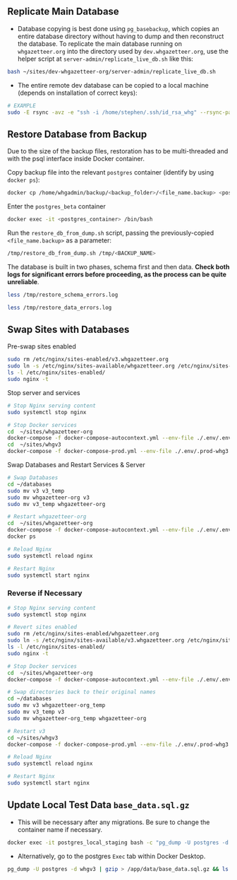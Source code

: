 ## Replicate Main Database

- Database copying is best done using `pg_basebackup`, which copies an entire database directory without having to dump and then reconstruct the database. To replicate the main database running on `whgazetteer.org` into the directory used by `dev.whgazetteer.org`, use the helper script at `server-admin/replicate_live_db.sh` like this:

```sh
bash ~/sites/dev-whgazetteer-org/server-admin/replicate_live_db.sh
```

- The entire remote dev database can be copied to a local machine (depends on installation of correct keys):
```sh
# EXAMPLE
sudo -E rsync -avz -e "ssh -i /home/stephen/.ssh/id_rsa_whg" --rsync-path="sudo rsync" whgadmin@144.126.204.70:/home/whgadmin/databases/dev-whgazetteer-org/ /var/lib/docker/volumes/whg_dev-db-data/_data/

```

## Restore Database from Backup

Due to the size of the backup files, restoration has to be multi-threaded and with the psql interface inside Docker container.

Copy backup file into the relevant `postgres` container (identify by using `docker ps`):
```bash
docker cp /home/whgadmin/backup/<backup_folder>/<file_name.backup> <postgres_container>:/tmp/<file_name.backup>
```

Enter the `postgres_beta` container
```bash
docker exec -it <postgres_container> /bin/bash
```

Run the `restore_db_from_dump.sh` script, passing the previously-copied `<file_name.backup>` as a parameter:
```bash
/tmp/restore_db_from_dump.sh /tmp/<BACKUP_NAME>
```

The database is built in two phases, schema first and then data. **Check both logs for significant errors before proceeding, as the process can be quite unreliable**.
```bash
less /tmp/restore_schema_errors.log
```
```bash
less /tmp/restore_data_errors.log
```

## Swap Sites with Databases

Pre-swap sites enabled
```bash
sudo rm /etc/nginx/sites-enabled/v3.whgazetteer.org
sudo ln -s /etc/nginx/sites-available/whgazetteer.org /etc/nginx/sites-enabled/
ls -l /etc/nginx/sites-enabled/
sudo nginx -t
```

Stop server and services
```bash
# Stop Nginx serving content
sudo systemctl stop nginx

# Stop Docker services
cd  ~/sites/whgazetteer-org
docker-compose -f docker-compose-autocontext.yml --env-file ./.env/.env down
cd  ~/sites/whgv3
docker-compose -f docker-compose-prod.yml --env-file ./.env/.prod-whg3 down
```

Swap Databases and Restart Services & Server
```bash
# Swap Databases
cd ~/databases
sudo mv v3 v3_temp
sudo mv whgazetteer-org v3
sudo mv v3_temp whgazetteer-org

# Restart whgazetteer-org
cd  ~/sites/whgazetteer-org
docker-compose -f docker-compose-autocontext.yml --env-file ./.env/.env up -d && docker ps
docker ps

# Reload Nginx
sudo systemctl reload nginx

# Restart Nginx
sudo systemctl start nginx
```

### Reverse if Necessary
```bash
# Stop Nginx serving content
sudo systemctl stop nginx

# Revert sites enabled
sudo rm /etc/nginx/sites-enabled/whgazetteer.org
sudo ln -s /etc/nginx/sites-available/v3.whgazetteer.org /etc/nginx/sites-enabled/
ls -l /etc/nginx/sites-enabled/
sudo nginx -t

# Stop Docker services
cd  ~/sites/whgazetteer-org
docker-compose -f docker-compose-autocontext.yml --env-file ./.env/.env down

# Swap directories back to their original names
cd ~/databases
sudo mv v3 whgazetteer-org_temp
sudo mv v3_temp v3
sudo mv whgazetteer-org_temp whgazetteer-org

# Restart v3
cd ~/sites/whgv3
docker-compose -f docker-compose-prod.yml --env-file ./.env/.prod-whg3 up -d && docker ps

# Reload Nginx
sudo systemctl reload nginx

# Restart Nginx
sudo systemctl start nginx
```

## Update Local Test Data `base_data.sql.gz`

- This will be necessary after any migrations. Be sure to change the container name if necessary.
```bash
docker exec -it postgres_local_staging bash -c "pg_dump -U postgres -d whgv3 | gzip > /app/data/base_data.sql.gz && ls -lAh /app/data"
```
- Alternatively, go to the postgres `Exec` tab within Docker Desktop.
```bash
pg_dump -U postgres -d whgv3 | gzip > /app/data/base_data.sql.gz && ls -lAh /app/data
```

